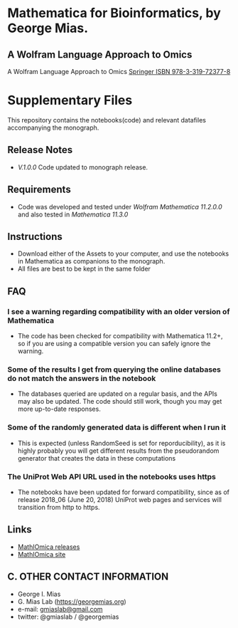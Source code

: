 # Mathematica for Bioinformatics, by George Mias.
## A Wolfram Language Approach to Omics

A Wolfram Language Approach to Omics
[Springer ISBN 978-3-319-72377-8](https://www.springer.com/us/book/9783319723761)

# Supplementary Files
This repository contains the notebooks(code) and relevant datafiles accompanying the monograph.

## Release Notes
* *V.1.0.0* Code updated to monograph release.

## Requirements
* Code was developed and tested under *Wolfram Mathematica 11.2.0.0* and also tested in *Mathematica 11.3.0*

## Instructions
* Download either of the Assets to your computer, and use the notebooks in Mathematica as companions to  the monograph.
* All files are best to be kept in the same folder


## FAQ
### I see a warning regarding compatibility with an older version of Mathematica
* The code has been checked for compatibility with Mathematica 11.2+, so if you are using a compatible version you can safely ignore the warning.
### Some of the results I get from querying the online databases do not match the answers in the notebook
* The databases queried are updated on a regular basis, and the APIs may also be updated. The code should still work, though you may get more up-to-date responses.
### Some of the randomly generated data is different when I run it
* This is expected (unless RandomSeed is set for reporducibility), as it is highly probably you will get different results from the pseudorandom generator that creates the data in these computations
### The UniProt Web API URL used in the notebooks uses https
* The notebooks have been updated for forward compatibility, since as of release 2018_06 (June 20, 2018) UniProt web pages and services will transition from http to https.
## Links
* [MathIOmica releases](https://github.com/gmiaslab/mathiomica/releases)
* [MathIOmica site](https://mathiomica.org)

## C. OTHER CONTACT INFORMATION
  * George I. Mias
  * G. Mias Lab (https://georgemias.org)
  * e-mail: gmiaslab@gmail.com
  * twitter: @gmiaslab / @georgemias
